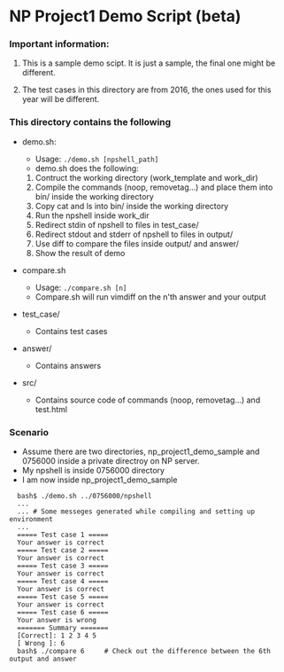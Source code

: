 # NP Project1 Demo Script (beta)

### Important information: 
1. This is a sample demo scipt. It is just a sample, the final one might be different.

2. The test cases in this directory are from 2016, the ones used for this year will be different.

### This directory contains the following
- demo.sh: 
    - Usage: `./demo.sh [npshell_path]`
    - demo.sh does the following:
    1. Contruct the working directory (work_template and work_dir)
    2. Compile the commands (noop, removetag...) and place them into bin/ inside the working directory
    3. Copy cat and ls into bin/ inside the working directory
    4. Run the npshell inside work_dir
    5. Redirect stdin of npshell to files in test_case/
    6. Redirect stdout and stderr of npshell to files in output/
    7. Use diff to compare the files inside output/ and answer/
    8. Show the result of demo

- compare.sh
    - Usage: `./compare.sh [n]`
    - Compare.sh will run vimdiff on the n'th answer and your output

- test_case/
    - Contains test cases

- answer/
    - Contains answers

- src/
    - Contains source code of commands (noop, removetag...) and test.html

### Scenario
- Assume there are two directories, np_project1_demo_sample and 0756000 inside a private directroy on NP server.
- My npshell is inside 0756000 directory
- I am now inside np_project1_demo_sample

```
  bash$ ./demo.sh ../0756000/npshell
  ...
  ... # Some messeges generated while compiling and setting up environment
  ...
  ===== Test case 1 =====
  Your answer is correct
  ===== Test case 2 =====
  Your answer is correct
  ===== Test case 3 =====
  Your answer is correct
  ===== Test case 4 =====
  Your answer is correct
  ===== Test case 5 =====
  Your answer is correct
  ===== Test case 6 =====
  Your answer is wrong
  ======= Summary =======
  [Correct]: 1 2 3 4 5
  [ Wrong ]: 6
  bash$ ./compare 6     # Check out the difference between the 6th output and answer
```

